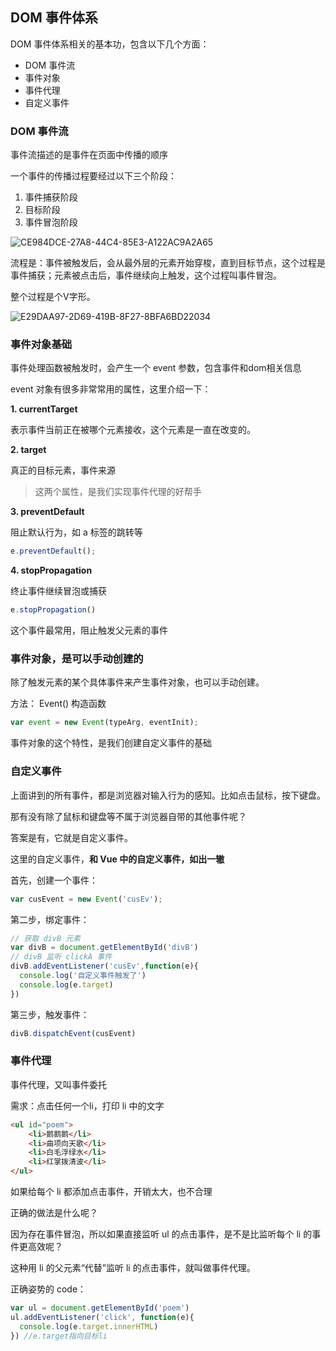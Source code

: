 ## DOM 事件体系

DOM 事件体系相关的基本功，包含以下几个方面：

* DOM 事件流
* 事件对象
* 事件代理
* 自定义事件

### DOM 事件流

事件流描述的是事件在页面中传播的顺序

一个事件的传播过程要经过以下三个阶段：

1. 事件捕获阶段
2. 目标阶段
3. 事件冒泡阶段

![CE984DCE-27A8-44C4-85E3-A122AC9A2A65](/./assets/CE984DCE-27A8-44C4-85E3-A122AC9A2A65.png)

流程是：事件被触发后，会从最外层的元素开始穿梭，直到目标节点，这个过程是事件捕获；元素被点击后，事件继续向上触发，这个过程叫事件冒泡。

整个过程是个V字形。

![E29DAA97-2D69-419B-8F27-8BFA6BD22034](/./assets/E29DAA97-2D69-419B-8F27-8BFA6BD22034.png)

### 事件对象基础

事件处理函数被触发时，会产生一个 event 参数，包含事件和dom相关信息

event 对象有很多非常常用的属性，这里介绍一下：

**1. currentTarget**

表示事件当前正在被哪个元素接收，这个元素是一直在改变的。

**2. target**

真正的目标元素，事件来源

> 这两个属性，是我们实现事件代理的好帮手

**3. preventDefault**

阻止默认行为，如 a 标签的跳转等

```javascript
e.preventDefault();
```

**4. stopPropagation**

终止事件继续冒泡或捕获

```javascript
e.stopPropagation()
```

这个事件最常用，阻止触发父元素的事件

### 事件对象，是可以手动创建的

除了触发元素的某个具体事件来产生事件对象，也可以手动创建。

方法： Event() 构造函数

```javascript
var event = new Event(typeArg, eventInit);
```

事件对象的这个特性，是我们创建自定义事件的基础

### 自定义事件

上面讲到的所有事件，都是浏览器对输入行为的感知。比如点击鼠标，按下键盘。

那有没有除了鼠标和键盘等不属于浏览器自带的其他事件呢？

答案是有，它就是自定义事件。

这里的自定义事件，**和 Vue 中的自定义事件，如出一辙**

首先，创建一个事件：

```javascript
var cusEvent = new Event('cusEv');
```

第二步，绑定事件：

```javascript
// 获取 divB 元素 
var divB = document.getElementById('divB')
// divB 监听 clickA 事件
divB.addEventListener('cusEv',function(e){
  console.log('自定义事件触发了')
  console.log(e.target)
}) 
```

第三步，触发事件：

```javascript
divB.dispatchEvent(cusEvent)
```

### 事件代理

事件代理，又叫事件委托

需求：点击任何一个li，打印 li 中的文字

```html
<ul id="poem">
    <li>鹅鹅鹅</li>
    <li>曲项向天歌</li>
    <li>白毛浮绿水</li>
    <li>红掌拨清波</li>
</ul>
```

如果给每个 li 都添加点击事件，开销太大，也不合理

正确的做法是什么呢？

因为存在事件冒泡，所以如果直接监听 ul 的点击事件，是不是比监听每个 li 的事件更高效呢？

这种用 li 的父元素“代替”监听 li 的点击事件，就叫做事件代理。

正确姿势的 code：

```javascript
var ul = document.getElementById('poem')
ul.addEventListener('click', function(e){
  console.log(e.target.innerHTML)
}) //e.target指向目标li
```